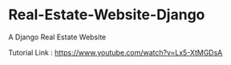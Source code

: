 # Real-Estate-Website-Django
A Django Real Estate Website

Tutorial Link : https://www.youtube.com/watch?v=Lx5-XtMGDsA